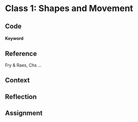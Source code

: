 # Class 1: Shapes and Movement



## Code

#### Keyword



## Reference

Fry & Raes, Chs ...


## Context


## Reflection


## Assignment